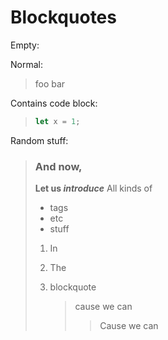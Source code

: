 # Blockquotes

Empty:
>

Normal:
> foo
> bar

Contains code block:
> ```rust
> let x = 1;
> ```

Random stuff:
> ### And now,
>
> **Let us _introduce_**
> All kinds of
>
> - tags
> - etc
> - stuff
>
> 1. In
> 2. The
> 3. blockquote
>
>    > cause we can
>    >
>    > > Cause we can
